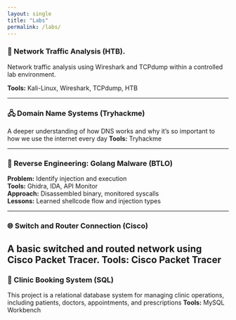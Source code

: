 ```yaml
---
layout: single
title: "Labs"
permalink: /labs/
---
```


### 📡 Network Traffic Analysis (HTB).
Network traffic analysis using Wireshark and TCPdump within a controlled lab environment.

**Tools:** Kali-Linux, Wireshark, TCPdump, HTB

---

### 🖧 Domain Name Systems  (Tryhackme)  
A deeper understanding of how DNS works and why it’s so important to how we use the internet every day
**Tools:** Tryhackme

---

### 🐛 Reverse Engineering: Golang Malware (BTLO)
**Problem:** Identify injection and execution  
**Tools:** Ghidra, IDA, API Monitor  
**Approach:** Disassembled binary, monitored syscalls  
**Lessons:** Learned shellcode flow and injection types

---

### 🌐 Switch and Router Connection (Cisco)

A basic switched and routed network using Cisco Packet Tracer. 
**Tools:** Cisco Packet Tracer
---

### 🏥 Clinic Booking System (SQL)
This project is a relational database system for managing clinic operations, including patients, doctors, appointments, and prescriptions
**Tools:** MySQL Workbench